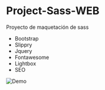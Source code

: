 # Project-Sass-WEB
Proyecto de maquetación de sass
- Bootstrap
- Slippry
- Jquery
- Fontawesome
- Lightbox
- SEO

![Demo](images/previewSass.gif)


